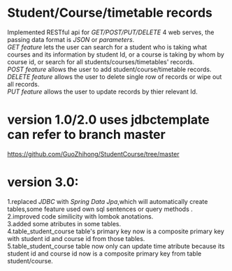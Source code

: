 # Student/Course/timetable records
Implemented RESTful api for _GET/POST/PUT/DELETE_ 4 web serves, the passing data format is _JSON_ or _parameters_.         
_GET feature_ lets the user can search for a student who is taking what courses and its information by student Id, or a course is taking by whom by course id, or search for all students/courses/timetables' records.         
_POST feature_ allows the user to add student/course/timetable records.  
_DELETE feature_ allows the user to delete single row of records or wipe out all records.     
_PUT feature_ allows the user to update records by thier relevant Id. 

# version 1.0/2.0 uses jdbctemplate can refer to branch master
https://github.com/GuoZhihong/StudentCourse/tree/master  

# version 3.0:  
1.replaced _JDBC_ with _Spring Data Jpa_,which will automatically create tables,some feature used own sql sentences or query methods .    
2.improved code similicity with lombok anotations.     
3.added some atributes in some tables.      
4.table_student_course table's primary key now is a composite primary key with student id and course id from those tables.     
5.table_student_course table now only can update time atribute because its student id and course id now is a composite primary key from table student/course.



